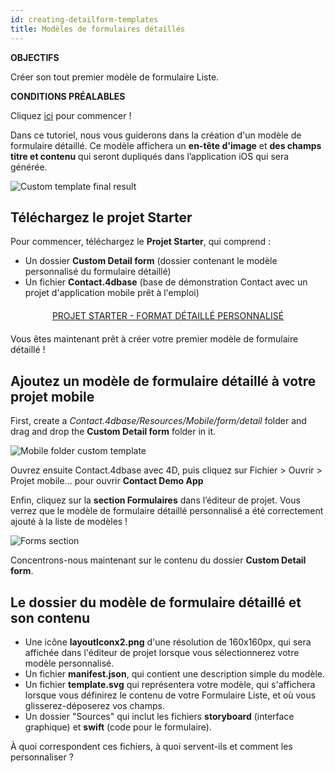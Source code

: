 ```yaml
---
id: creating-detailform-templates
title: Modèles de formulaires détaillés
---
```

<div class = "objectives"> 

**OBJECTIFS**

Créer son tout premier modèle de formulaire Liste.</div> <div class = "prerequisites"> 

**CONDITIONS PRÉALABLES**

Cliquez [ici](prerequisites.html) pour commencer !</div> 

Dans ce tutoriel, nous vous guiderons dans la création d'un modèle de formulaire détaillé. Ce modèle affichera un **en-tête d'image** et **des champs titre et contenu** qui seront dupliqués dans l’application iOS qui sera générée.

![Custom template final result](assets/en/custom-detailform/custom-template-final-result.png)

## Téléchargez le projet Starter

Pour commencer, téléchargez le **Projet Starter**, qui comprend :

* Un dossier **Custom Detail form** (dossier contenant le modèle personnalisé du formulaire détaillé)
* Un fichier **Contact.4dbase** (base de démonstration Contact avec un projet d'application mobile prêt à l'emploi)

<div style="text-align: center; margin-top: 20px; margin-bottom: 20px">
  <p>
    

<a class="button"
href="../assets/en/custom-detailform/CustomDetailFormStarterProject.zip">PROJET STARTER - FORMAT DÉTAILLÉ PERSONNALISÉ</a>

  </p>
</div>

Vous êtes maintenant prêt à créer votre premier modèle de formulaire détaillé !

## Ajoutez un modèle de formulaire détaillé à votre projet mobile

First, create a *Contact.4dbase/Resources/Mobile/form/detail* folder and drag and drop the **Custom Detail form** folder in it.

![Mobile folder custom template](assets/en/custom-detailform/mobile-folder-custom-template.png)

Ouvrez ensuite Contact.4dbase avec 4D, puis cliquez sur Fichier > Ouvrir > Projet mobile... pour ouvrir **Contact Demo App**

Enfin, cliquez sur la **section Formulaires** dans l’éditeur de projet. Vous verrez que le modèle de formulaire détaillé personnalisé a été correctement ajouté à la liste de modèles !

![Forms section](assets/en/custom-detailform/custom-detailform-template.png)

Concentrons-nous maintenant sur le contenu du dossier **Custom Detail form**.

## Le dossier du modèle de formulaire détaillé et son contenu

* Une icône **layoutIconx2.png** d'une résolution de 160x160px, qui sera affichée dans l'éditeur de projet lorsque vous sélectionnerez votre modèle personnalisé.
* Un fichier **manifest.json**, qui contient une description simple du modèle.
* Un fichier **template.svg** qui représentera votre modèle, qui s'affichera lorsque vous définirez le contenu de votre Formulaire Liste, et où vous glisserez-déposerez vos champs.
* Un dossier "Sources" qui inclut les fichiers **storyboard** (interface graphique) et **swift** (code pour le formulaire).

À quoi correspondent ces fichiers, à quoi servent-ils et comment les personnaliser ?